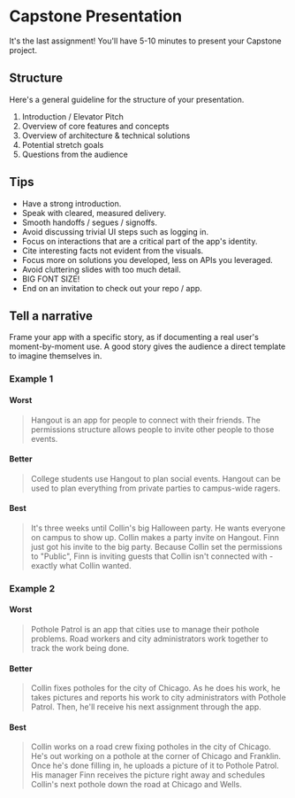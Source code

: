 # Capstone Presentation

It's the last assignment! You'll have 5-10 minutes to present your Capstone project.

## Structure

Here's a general guideline for the structure of your presentation.

1. Introduction / Elevator Pitch
2. Overview of core features and concepts
3. Overview of architecture & technical solutions
4. Potential stretch goals
5. Questions from the audience

## Tips

- Have a strong introduction.
- Speak with cleared, measured delivery.
- Smooth handoffs / segues / signoffs.
- Avoid discussing trivial UI steps such as logging in.
- Focus on interactions that are a critical part of the app's identity.
- Cite interesting facts not evident from the visuals.
- Focus more on solutions you developed, less on APIs you leveraged.
- Avoid cluttering slides with too much detail.
- BIG FONT SIZE!
- End on an invitation to check out your repo / app.

## Tell a narrative

Frame your app with a specific story, as if documenting a real user's moment-by-moment
use. A good story gives the audience a direct template to imagine themselves in.

### Example 1

#### Worst

> Hangout is an app for people to connect with their friends. The permissions structure
> allows people to invite other people to those events.

#### Better

> College students use Hangout to plan social events. Hangout can be used to plan
> everything from private parties to campus-wide ragers.

#### Best

> It's three weeks until Collin's big Halloween party. He wants everyone on campus to show
> up. Collin makes a party invite on Hangout. Finn just got his invite to the big party.
> Because Collin set the permissions to "Public", Finn is inviting guests that Collin
> isn't connected with - exactly what Collin wanted.

### Example 2

#### Worst

> Pothole Patrol is an app that cities use to manage their pothole problems. Road workers
> and city administrators work together to track the work being done.

#### Better

> Collin fixes potholes for the city of Chicago. As he does his work, he takes pictures
> and reports his work to city administrators with Pothole Patrol. Then, he'll receive his
> next assignment through the app.

#### Best

> Collin works on a road crew fixing potholes in the city of Chicago. He's out working on
> a pothole at the corner of Chicago and Franklin. Once he's done filling in, he uploads a
> picture of it to Pothole Patrol. His manager Finn receives the picture right away and
> schedules Collin's next pothole down the road at Chicago and Wells.

